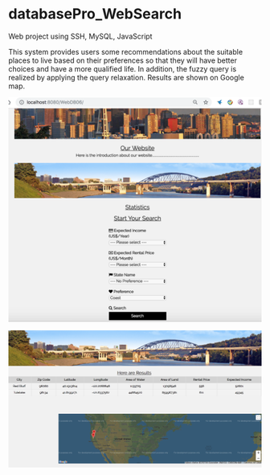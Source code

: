 # databasePro_WebSearch
Web project using SSH, MySQL, JavaScript


This system provides users some recommendations about the suitable places to live based on their preferences so that they will have better choices and have a more qualified life. In addition, the fuzzy query is realized by applying the query relaxation.
Results are shown on Google map.


![page shows like this](https://github.com/BlueSeven277/databasePro_WebSearch/blob/master/image.png)

![](https://github.com/BlueSeven277/databasePro_WebSearch/blob/master/image2.png)
